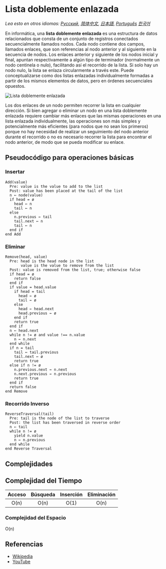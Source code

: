 # Lista doblemente enlazada

_Lea esto en otros idiomas:_
[_Русский_](README.ru-RU.md),
[_简体中文_](README.zh-CN.md),
[_日本語_](README.ja-JP.md),
[_Português_](README.pt-BR.md)
[_한국어_](README.ko-KR.md)

En informática, una **lista doblemente enlazada** es una estructura de datos relacionados que consta de un conjunto de registros conectados secuencialmente llamados nodos. Cada nodo contiene dos campos, llamados enlaces, que son referencias al nodo anterior y al siguiente en la secuencia de nodos. Los enlaces anterior y siguiente de los nodos inicial y final, apuntan respectivamente a algún tipo de terminador (normalmente un nodo centinela o nulo), facilitando así el recorrido de la lista. Si solo hay un nodo nulo, la lista se enlaza circularmente a través este. Puede conceptualizarse como dos listas enlazadas individualmente formadas a partir de los mismos elementos de datos, pero en órdenes secuenciales opuestos.

![Lista doblemente enlazada](https://upload.wikimedia.org/wikipedia/commons/5/5e/Doubly-linked-list.svg)

Los dos enlaces de un nodo permiten recorrer la lista en cualquier dirección. Si bien agregar o eliminar un nodo en una lista doblemente enlazada requiere cambiar más enlaces que las mismas operaciones en una lista enlazada individualmente, las operaciones son más simples y potencialmente más eficientes (para nodos que no sean los primeros) porque no hay necesidad de realizar un seguimiento del nodo anterior durante el recorrido o no es necesario recorrer la lista para encontrar el nodo anterior, de modo que se pueda modificar su enlace.

## Pseudocódigo para operaciones básicas

### Insertar

```text
Add(value)
  Pre: value is the value to add to the list
  Post: value has been placed at the tail of the list
  n ← node(value)
  if head = ø
    head ← n
    tail ← n
  else
    n.previous ← tail
    tail.next ← n
    tail ← n
  end if
end Add
```

### Eliminar

```text
Remove(head, value)
  Pre: head is the head node in the list
       value is the value to remove from the list
  Post: value is removed from the list, true; otherwise false
  if head = ø
    return false
  end if
  if value = head.value
    if head = tail
      head ← ø
      tail ← ø
    else
      head ← head.next
      head.previous ← ø
    end if
    return true
  end if
  n ← head.next
  while n != ø and value !== n.value
    n ← n.next
  end while
  if n = tail
    tail ← tail.previous
    tail.next ← ø
    return true
  else if n != ø
    n.previous.next ← n.next
    n.next.previous ← n.previous
    return true
  end if
  return false
end Remove
```

### Recorrido Inverso

```text
ReverseTraversal(tail)
  Pre: tail is the node of the list to traverse
  Post: the list has been traversed in reverse order
  n ← tail
  while n != ø
    yield n.value
    n ← n.previous
  end while
end Reverse Traversal
```

## Complejidades

## Complejidad del Tiempo

| Acceso | Búsqueda | Inserción | Eliminación |
| :----: | :------: | :-------: | :---------: |
|  O(n)  |   O(n)   |   O(1)    |    O(n)     |

### Complejidad del Espacio

O(n)

## Referencias

- [Wikipedia](https://en.wikipedia.org/wiki/Doubly_linked_list)
- [YouTube](https://www.youtube.com/watch?v=JdQeNxWCguQ&t=7s&index=72&list=PLLXdhg_r2hKA7DPDsunoDZ-Z769jWn4R8)
